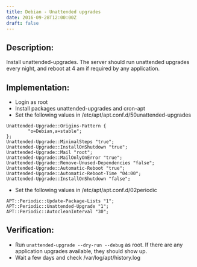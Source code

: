 ```yaml
---
title: Debian - Unattended upgrades
date: 2016-09-28T12:00:00Z
draft: false
---
```

## Description:
Install unattended-upgrades. The server should run unattended upgrades every night, and reboot at 4 am if required by any application.

## Implementation:
- Login as root
- Install packages unattended-upgrades and cron-apt
- Set the following values in /etc/apt/apt.conf.d/50unattended-upgrades 

~~~
Unattended-Upgrade::Origins-Pattern {
        "o=Debian,a=stable";
};
Unattended-Upgrade::MinimalSteps "true";
Unattended-Upgrade::InstallOnShutdown "true";
Unattended-Upgrade::Mail "root";
Unattended-Upgrade::MailOnlyOnError "true";
Unattended-Upgrade::Remove-Unused-Dependencies "false";
Unattended-Upgrade::Automatic-Reboot "true";
Unattended-Upgrade::Automatic-Reboot-Time "04:00";
Unattended-Upgrade::InstallOnShutdown "false";
~~~

- Set the following values in /etc/apt/apt.conf.d/02periodic

~~~
APT::Periodic::Update-Package-Lists "1";
APT::Periodic::Unattended-Upgrade "1";
APT::Periodic::AutocleanInterval "30";
~~~

## Verification:
- Run `unattended-upgrade --dry-run --debug` as root. If there are any application upgrades available, they should show up.
- Wait a few days and check /var/log/apt/history.log

